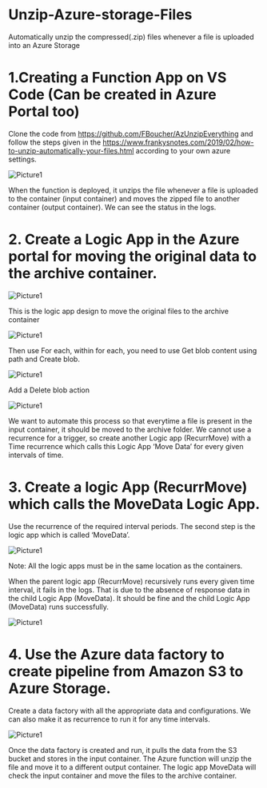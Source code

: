 # Unzip-Azure-storage-Files
Automatically unzip the compressed(.zip) files whenever a file is uploaded into an Azure Storage 


# 1.Creating a Function App on VS Code (Can be created in Azure Portal too)

Clone the code from https://github.com/FBoucher/AzUnzipEverything and follow the steps given in the https://www.frankysnotes.com/2019/02/how-to-unzip-automatically-your-files.html according to your own azure settings.

![Picture1](https://user-images.githubusercontent.com/20348809/102538220-050f2b00-407a-11eb-978d-595e2a3cf4ad.png)

When the function is deployed, it unzips the file whenever a file is uploaded to the container (input container) and moves the zipped file to another container (output container). We can see the status in the logs.


# 2.	Create a Logic App in the Azure portal for moving the original data to the archive container.

![Picture1](https://user-images.githubusercontent.com/20348809/102538849-db0a3880-407a-11eb-9866-f538db652b52.png)

This is the logic app design to move the original files to the archive container

![Picture1](https://user-images.githubusercontent.com/20348809/102539188-5a980780-407b-11eb-86a6-f0b4709e4999.png)

Then use For each, within for each, you need to use Get blob content using path and Create blob.

![Picture1](https://user-images.githubusercontent.com/20348809/102539566-d85c1300-407b-11eb-9a2e-cd59bdba073e.png)

Add a Delete blob action

![Picture1](https://user-images.githubusercontent.com/20348809/102539940-56b8b500-407c-11eb-8135-709438a929f2.png)

We want to automate this process so that everytime a file is present in the input container, it should be moved to the archive folder. We cannot use a recurrence for a trigger, so create another Logic app (RecurrMove)  with a Time recurrence which calls this Logic App ‘Move Data’ for every given intervals of time.


# 3.	Create a logic App (RecurrMove) which calls the MoveData Logic App.

Use the recurrence of the required interval periods. The second step is the logic app which is called ‘MoveData’.

![Picture1](https://user-images.githubusercontent.com/20348809/102540122-9384ac00-407c-11eb-8336-3482a13afdb7.png)

Note: All the logic apps must be in the same location as the containers.

When the parent logic app (RecurrMove) recursively runs every given time interval, it fails in the logs. That is due to the absence of response data in the child Logic App (MoveData). It should be fine and the child Logic App (MoveData) runs successfully.

![Picture1](https://user-images.githubusercontent.com/20348809/102540257-c333b400-407c-11eb-8b5c-5e5f882b9571.png)

# 4.	Use the Azure data factory to create pipeline from Amazon S3 to Azure Storage.

Create a data factory with all the appropriate data and configurations. We can also make it as recurrence to run it for any time intervals.

![Picture1](https://user-images.githubusercontent.com/20348809/102540483-19085c00-407d-11eb-8051-1b0da49a4417.png)

Once the data factory is created and run, it pulls the data from the S3 bucket and stores in the input container. The Azure function will unzip the file and move it to a different output container. The logic app MoveData will check the input container and move the files to the archive container. 
